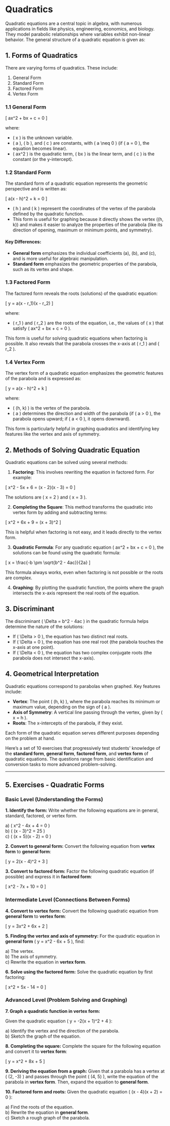 # Quadratics

Quadratic equations are a central topic in algebra, with numerous applications in fields like physics, engineering, economics, and biology. They model parabolic relationships where variables exhibit non-linear behavior. The general structure of a quadratic equation is given as:

## 1. **Forms of Quadratics**

There are varying forms of quadratics. These include:

1. General Form
2. Standard Form
3. Factored Form
4. Vertex Form

### 1.1 General Form

\[ ax^2 + bx + c = 0 \]

where:

- \( x \) is the unknown variable.
- \( a \), \( b \), and \( c \) are constants, with \( a \neq 0 \) (if \( a = 0 \), the equation becomes linear).
- \( ax^2 \) is the quadratic term, \( bx \) is the linear term, and \( c \) is the constant (or the y-intercept).

### 1.2 Standard Form

The standard form of a quadratic equation represents the geometric perspective and is written as:

\[
a(x - h)^2 + k = 0
\]

- \( h \) and \( k \) represent the coordinates of the vertex of the parabola defined by the quadratic function.
- This form is useful for graphing because it directly shows the vertex \((h, k)\) and makes it easier to analyze the properties of the parabola (like its direction of opening, maximum or minimum points, and symmetry).

#### Key Differences:
- **General form** emphasizes the individual coefficients \(a\), \(b\), and \(c\), and is more useful for algebraic manipulation.
- **Standard form** emphasizes the geometric properties of the parabola, such as its vertex and shape.

### 1.3 Factored Form

The factored form reveals the roots (solutions) of the quadratic equation:

\[ y = a(x - r_1)(x - r_2) \]

where:

- \( r_1 \) and \( r_2 \) are the roots of the equation, i.e., the values of \( x \) that satisfy \( ax^2 + bx + c = 0 \).

This form is useful for solving quadratic equations when factoring is possible. It also reveals that the parabola crosses the x-axis at \( r_1 \) and \( r_2 \).


### 1.4 Vertex Form

The vertex form of a quadratic equation emphasizes the geometric features of the parabola and is expressed as:

\[ y = a(x - h)^2 + k \]

where:

- \( (h, k) \) is the vertex of the parabola.
- \( a \) determines the direction and width of the parabola (if \( a > 0 \), the parabola opens upward; if \( a < 0 \), it opens downward).

This form is particularly helpful in graphing quadratics and identifying key features like the vertex and axis of symmetry.

## 2. **Methods of Solving Quadratic Equation**

Quadratic equations can be solved using several methods:

1. **Factoring**: This involves rewriting the equation in factored form. For example:

\[ x^2 - 5x + 6 = (x - 2)(x - 3) = 0 \]

   The solutions are \( x = 2 \) and \( x = 3 \).

2. **Completing the Square**: This method transforms the quadratic into vertex form by adding and subtracting terms:

\[ x^2 + 6x + 9 = (x + 3)^2 \]

   This is helpful when factoring is not easy, and it leads directly to the vertex form.

3. **Quadratic Formula**: For any quadratic equation \( ax^2 + bx + c = 0 \), the solutions can be found using the quadratic formula:

\[
x = \frac{-b \pm \sqrt{b^2 - 4ac}}{2a}
\]

   This formula always works, even when factoring is not possible or the roots are complex.

4. **Graphing**: By plotting the quadratic function, the points where the graph intersects the x-axis represent the real roots of the equation.

## 3. Discriminant

The discriminant \( \Delta = b^2 - 4ac \) in the quadratic formula helps determine the nature of the solutions:

- If \( \Delta > 0 \), the equation has two distinct real roots.
- If \( \Delta = 0 \), the equation has one real root (the parabola touches the x-axis at one point).
- If \( \Delta < 0 \), the equation has two complex conjugate roots (the parabola does not intersect the x-axis).

## 4. Geometrical Interpretation

Quadratic equations correspond to parabolas when graphed. Key features include:

- **Vertex**: The point \( (h, k) \), where the parabola reaches its minimum or maximum value, depending on the sign of \( a \).
- **Axis of Symmetry**: A vertical line passing through the vertex, given by \( x = h \).
- **Roots**: The x-intercepts of the parabola, if they exist.

Each form of the quadratic equation serves different purposes depending on the problem at hand.

Here’s a set of 10 exercises that progressively test students' knowledge of the **standard form**, **general form**, **factored form**, and **vertex form** of quadratic equations. The questions range from basic identification and conversion tasks to more advanced problem-solving.

---

## 5. **Exercises - Quadratic Forms**

### **Basic Level (Understanding the Forms)**

**1. Identify the form:**
Write whether the following equations are in general, standard, factored, or vertex form.

a) \( x^2 - 4x + 4 = 0 \)  
b) \( (x - 3)^2 = 25 \)  
c) \( (x + 5)(x - 2) = 0 \)

**2. Convert to general form:**
Convert the following equation from **vertex form** to **general form**:

\[
y = 2(x - 4)^2 + 3
\]

**3. Convert to factored form:**
Factor the following quadratic equation (if possible) and express it in **factored form**:

\[
x^2 - 7x + 10 = 0
\]

### **Intermediate Level (Connections Between Forms)**

**4. Convert to vertex form:**
Convert the following quadratic equation from **general form** to **vertex form**:

\[
y = 3x^2 + 6x + 2
\]

**5. Finding the vertex and axis of symmetry:**
For the quadratic equation in **general form** \( y = x^2 - 6x + 5 \), find:

a) The vertex.  
b) The axis of symmetry.  
c) Rewrite the equation in **vertex form**.

**6. Solve using the factored form:**
Solve the quadratic equation by first factoring:

\[
x^2 + 5x - 14 = 0
\]

### **Advanced Level (Problem Solving and Graphing)**

**7. Graph a quadratic function in vertex form:**

Given the quadratic equation \( y = -2(x + 1)^2 + 4 \):

a) Identify the vertex and the direction of the parabola.  
b) Sketch the graph of the equation.

**8. Completing the square:**
Complete the square for the following equation and convert it to **vertex form**:

\[
y = x^2 + 8x + 5
\]

**9. Deriving the equation from a graph:**
Given that a parabola has a vertex at \( (2, -3) \) and passes through the point \( (4, 5) \), write the equation of the parabola in **vertex form**. Then, expand the equation to **general form**.

**10. Factored form and roots:**
Given the quadratic equation \( (x - 4)(x + 2) = 0 \):

a) Find the roots of the equation.  
b) Rewrite the equation in **general form**.  
c) Sketch a rough graph of the parabola.
